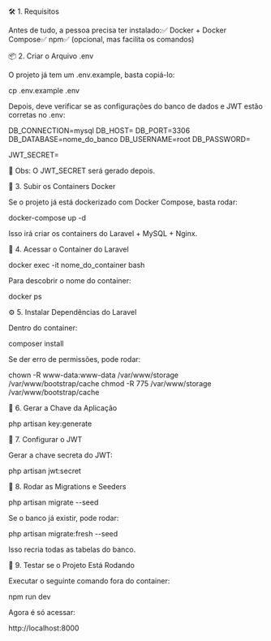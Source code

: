 🛠 1. Requisitos

Antes de tudo, a pessoa precisa ter instalado:✅ Docker + Docker Compose✅ npm✅ (opcional, mas facilita os comandos)

📦 2. Criar o Arquivo .env

O projeto já tem um .env.example, basta copiá-lo:

cp .env.example .env

Depois, deve verificar se as configurações do banco de dados e JWT estão corretas no .env:

DB_CONNECTION=mysql
DB_HOST=
DB_PORT=3306
DB_DATABASE=nome_do_banco
DB_USERNAME=root
DB_PASSWORD=

JWT_SECRET=

🔹 Obs: O JWT_SECRET será gerado depois.

🐳 3. Subir os Containers Docker

Se o projeto já está dockerizado com Docker Compose, basta rodar:

docker-compose up -d

Isso irá criar os containers do Laravel + MySQL + Nginx.

🔧 4. Acessar o Container do Laravel

docker exec -it nome_do_container bash

Para descobrir o nome do container:

docker ps

⚙ 5. Instalar Dependências do Laravel

Dentro do container:

composer install

Se der erro de permissões, pode rodar:

chown -R www-data:www-data /var/www/storage /var/www/bootstrap/cache
chmod -R 775 /var/www/storage /var/www/bootstrap/cache

🔑 6. Gerar a Chave da Aplicação

php artisan key:generate

🔑 7. Configurar o JWT

Gerar a chave secreta do JWT:

php artisan jwt:secret

📂 8. Rodar as Migrations e Seeders

php artisan migrate --seed

Se o banco já existir, pode rodar:

php artisan migrate:fresh --seed

Isso recria todas as tabelas do banco.

🚀 9. Testar se o Projeto Está Rodando

Executar o seguinte comando fora do container:

npm run dev

Agora é só acessar:

http://localhost:8000
